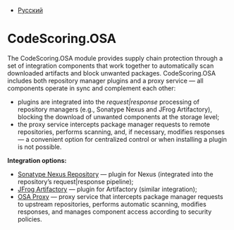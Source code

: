 - [Русский](../../osa/)

# CodeScoring.OSA

The CodeScoring.OSA module provides supply chain protection through a set of integration components that work together to automatically scan downloaded artifacts and block unwanted packages. CodeScoring.OSA includes both repository manager plugins and a proxy service — all components operate in sync and complement each other:

- plugins are integrated into the *request|response* processing of repository managers (e.g., Sonatype Nexus and JFrog Artifactory), blocking the download of unwanted components at the storage level;
- the proxy service intercepts package manager requests to remote repositories, performs scanning, and, if necessary, modifies responses — a convenient option for centralized control or when installing a plugin is not possible.

**Integration options:**

- [Sonatype Nexus Repository](/osa/nexus_osa.en) — plugin for Nexus (integrated into the repository’s request|response pipeline);
- [JFrog Artifactory](/osa/jfrog_osa.en) — plugin for Artifactory (similar integration);
- [OSA Proxy](/osa-proxy/index.en) — proxy service that intercepts package manager requests to upstream repositories, performs automatic scanning, modifies responses, and manages component access according to security policies.
